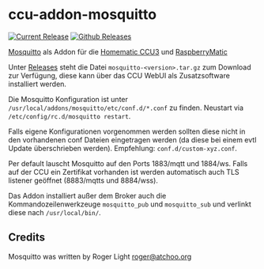 # ccu-addon-mosquitto

[![Current Release](https://img.shields.io/github/release/hobbyquaker/ccu-addon-mosquitto.svg?colorB=4cc61e)](https://github.com/hobbyquaker/ccu-addon-mosquitto/releases/latest)
[![Github Releases](https://img.shields.io/github/downloads/hobbyquaker/ccu-addon-mosquitto/total.svg)](https://github.com/hobbyquaker/ccu-addon-mosquitto/releases)

[Mosquitto](https://mosquitto.org/) als Addon für die
[Homematic CCU3](https://www.eq-3.de/produkte/homematic/zentralen-und-gateways/smart-home-zentrale-ccu3.html) und 
[RaspberryMatic](https://github.com/jens-maus/RaspberryMatic)

Unter [Releases](https://github.com/hobbyquaker/ccu-addon-mosquitto/releases) steht die Datei 
`mosquitto-<version>.tar.gz` zum Download zur Verfügung, diese kann über das CCU WebUI als Zusatzsoftware installiert
werden.

Die Mosquitto Konfiguration ist unter `/usr/local/addons/mosquitto/etc/conf.d/*.conf` zu finden.
Neustart via `/etc/config/rc.d/mosquitto restart`.

Falls eigene Konfigurationen vorgenommen werden sollten diese nicht in den vorhandenen conf Dateien eingetragen werden
(da diese bei einem evtl Update überschrieben werden). Empfehlung: `conf.d/custom-xyz.conf`.

Per default lauscht Mosquitto auf den Ports 1883/mqtt und 1884/ws. Falls auf der CCU ein Zertifikat vorhanden ist 
werden automatisch auch TLS listener geöffnet (8883/mqtts und 8884/wss).

Das Addon installiert außer dem Broker auch die Kommandozeilenwerkzeuge `mosquitto_pub` und `mosquitto_sub` und verlinkt
diese nach `/usr/local/bin/`.


## Credits

Mosquitto was written by Roger Light <roger@atchoo.org>

